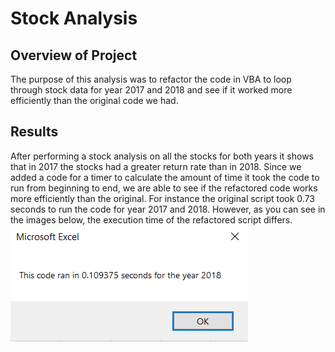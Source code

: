 # Stock Analysis
## Overview of Project
The purpose of this analysis was to refactor the code in VBA to loop through stock data for year 2017 and 2018 and see if it worked more efficiently than the original code we had.
## Results
After performing a stock analysis on all the stocks for both years it shows that in 2017 the stocks had a greater return rate than in 2018. Since we added a code for a timer to calculate the amount of time it took the code to run from beginning to end, we are able to see if the refactored code works more efficiently than the original. For instance the original script took 0.73 seconds to run the code for year 2017 and 2018. However, as you can see in the images below, the execution time of the refactored script differs.
<img src="Resources\VBA_Challenge_2018.png"/> 

